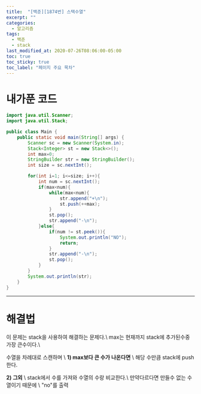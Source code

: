 ```yaml
---
title:  "[백준][1874번] 스택수열"
excerpt: ""
categories:
  - 알고리즘
tags:
  - 백준
  - stack
last_modified_at: 2020-07-26T08:06:00-05:00
toc: true
toc_sticky: true
toc_label: "페이지 주요 목차"
---
```


# 내가푼 코드

```java
import java.util.Scanner;
import java.util.Stack;

public class Main {
    public static void main(String[] args) {
        Scanner sc = new Scanner(System.in);
        Stack<Integer> st = new Stack<>();
        int max=0;
        StringBuilder str = new StringBuilder();
        int size = sc.nextInt();

        for(int i=1; i<=size; i++){
            int num = sc.nextInt();
            if(max<num){
                while(max<num){
                    str.append("+\n");
                    st.push(++max);
                }
                st.pop();
                str.append("-\n");
            }else{
                if(num != st.peek()){
                    System.out.println("NO");
                    return;
                }
                str.append("-\n");
                st.pop();
            }
        }
        System.out.println(str);
    }
}

```

---

# 해결법 

이 문제는 stack을 사용하여 해결하는 문제다.\\
max는 현재까지 stack에 추가된수중 가장 큰수이다.\\

수열을 차례대로 스캔하며 \\
__1) max보다 큰 수가 나온다면__ \\
해당 수만큼 stack에 push한다.

__2) 그외__ \\
stack에서 수를  가져와 수열의 수랑 비교한다.\\
만약다르다면 만들수 없는 수열이기 때문에 \\
"no"를 출력
